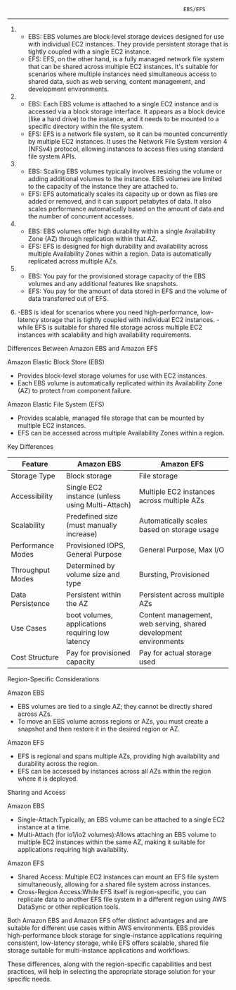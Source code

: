                                                             EBS/EFS
------------------------------------------------------------------------------------------------------------

1. 
   - EBS: EBS volumes are block-level storage devices designed for use with individual EC2 instances.
 They provide persistent storage that is tightly coupled with a single EC2 instance.
   - EFS: EFS, on the other hand, is a fully managed network file system that can be shared across multiple EC2 instances. 
It's suitable for scenarios where multiple instances need simultaneous access to shared data, such as web serving, content management, and development environments.

2.
   - EBS: Each EBS volume is attached to a single EC2 instance and is accessed via a block storage interface. 
It appears as a block device (like a hard drive) to the instance, and it needs to be mounted to a specific directory within the file system.
   - EFS: EFS is a network file system, so it can be mounted concurrently by multiple EC2 instances.
 It uses the Network File System version 4 (NFSv4) protocol, allowing instances to access files using standard file system APIs.

3. 
   - EBS: Scaling EBS volumes typically involves resizing the volume or adding additional volumes to the instance. 
EBS volumes are limited to the capacity of the instance they are attached to.
   - EFS: EFS automatically scales its capacity up or down as files are added or removed, and it can support petabytes of data. 
It also scales performance automatically based on the amount of data and the number of concurrent accesses.

4. 
   - EBS: EBS volumes offer high durability within a single Availability Zone (AZ) through replication within that AZ.
   - EFS: EFS is designed for high durability and availability across multiple Availability Zones within a region. 
Data is automatically replicated across multiple AZs.

5. 
   - EBS: You pay for the provisioned storage capacity of the EBS volumes and any additional features like snapshots.
   - EFS: You pay for the amount of data stored in EFS and the volume of data transferred out of EFS.

6.
    -EBS is ideal for scenarios where you need high-performance, low-latency storage that is tightly coupled with individual EC2 instances.
    -while EFS is suitable for shared file storage across multiple EC2 instances with scalability and high availability requirements.

Differences Between Amazon EBS and Amazon EFS

Amazon Elastic Block Store (EBS)
- Provides block-level storage volumes for use with EC2 instances.
- Each EBS volume is automatically replicated within its Availability Zone (AZ) to protect from component failure.

Amazon Elastic File System (EFS)
- Provides scalable, managed file storage that can be mounted by multiple EC2 instances.
- EFS can be accessed across multiple Availability Zones within a region.

 Key Differences

| Feature                  | Amazon EBS                                           | Amazon EFS                                              |
|--------------------------|------------------------------------------------------|---------------------------------------------------------|
|   Storage Type           | Block storage                                        | File storage                                            |
| Accessibility            | Single EC2 instance (unless using Multi-Attach)      | Multiple EC2 instances across multiple AZs              |
| Scalability              | Predefined size (must manually increase)             | Automatically scales based on storage usage             |
| Performance Modes        | Provisioned IOPS, General Purpose                    | General Purpose, Max I/O                                |
| Throughput Modes         | Determined by volume size and type                   | Bursting, Provisioned                                   |
| Data Persistence         | Persistent within the AZ                             | Persistent across multiple AZs                          |
| Use Cases                |  boot volumes, applications requiring low latency    | Content management, web serving, shared development environments |
| Cost Structure           | Pay for provisioned capacity                         | Pay for actual storage used                             |

 Region-Specific Considerations

Amazon EBS
- EBS volumes are tied to a single AZ; they cannot be directly shared across AZs.
- To move an EBS volume across regions or AZs, you must create a snapshot and then restore it in the desired region or AZ.

Amazon EFS
- EFS is regional and spans multiple AZs, providing high availability and durability across the region.
- EFS can be accessed by instances across all AZs within the region where it is deployed.

Sharing and Access

Amazon EBS
- Single-Attach:Typically, an EBS volume can be attached to a single EC2 instance at a time.
- Multi-Attach (for io1/io2 volumes):Allows attaching an EBS volume to multiple EC2 instances within the same AZ, making it suitable for applications requiring high availability.

Amazon EFS
- Shared Access: Multiple EC2 instances can mount an EFS file system simultaneously, allowing for a shared file system across instances.
- Cross-Region Access:While EFS itself is region-specific, you can replicate data to another EFS file system in a different region using AWS DataSync or other replication tools.



Both Amazon EBS and Amazon EFS offer distinct advantages and are suitable for different use cases within AWS environments. EBS provides high-performance block storage for single-instance applications requiring consistent, low-latency storage, while EFS offers scalable, shared file storage suitable for multi-instance applications and workflows.

These differences, along with the region-specific capabilities and best practices, will help in selecting the appropriate storage solution for your specific needs.
